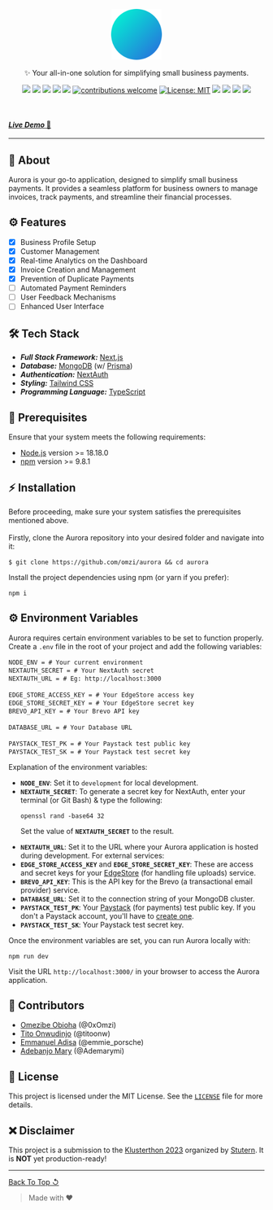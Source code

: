 <p align="center" id="top">
	<img height="100px" src="public/images/logo.png" alt="Aurora Logo">
	<p align="center">✨ Your all-in-one solution for simplifying small business payments.</p>
</p>

<div align="center">

![](https://img.shields.io/github/stars/omzi/aurora-v0.svg?color=ff0)
![](https://img.shields.io/github/forks/omzi/aurora-v0.svg?color=ff0)
![](https://img.shields.io/github/languages/top/omzi/aurora-v0?color=222FE6)
![](https://img.shields.io/github/languages/code-size/omzi/aurora-v0?color=222FE6)
![](https://img.shields.io/github/issues/omzi/aurora-v0.svg)
[![contributions welcome](https://img.shields.io/badge/contributions-welcome-brightgreen.svg?color=222FE6)](https://github.com/omzi/aurora-v0/issues)
[![License: MIT](https://img.shields.io/badge/License-MIT-blue.svg?color=222FE6)](https://opensource.org/licenses/MIT)
![](https://img.shields.io/twitter/follow/0xOmzi.svg?style=social&label=@0xOmzi)
![](https://img.shields.io/twitter/follow/titoonw.svg?style=social&label=@titoonw)
![](https://img.shields.io/twitter/follow/bohemiancode-x.svg?style=social&label=@bohemiancode-x)
![](https://img.shields.io/twitter/follow/Ademarymi.svg?style=social&label=@Ademarymi)

</div>

<br>
<h4><a href="https://aurora-vx.vercel.app/"><i>Live Demo</i> 🚀</a></h4>

---

## 📜 **About**

Aurora is your go-to application, designed to simplify small business payments. It provides a seamless platform for business owners to manage invoices, track payments, and streamline their financial processes.

## ⚙️ **Features**

- [x] Business Profile Setup
- [x] Customer Management
- [x] Real-time Analytics on the Dashboard
- [x] Invoice Creation and Management
- [x] Prevention of Duplicate Payments
- [ ] Automated Payment Reminders
- [ ] User Feedback Mechanisms
- [ ] Enhanced User Interface

## 🛠 **Tech Stack**

- **_Full Stack Framework:_** [Next.js](https://nextjs.org/)
- **_Database:_** [MongoDB](https://www.mongodb.com/) (w/ [Prisma](https://www.prisma.io/))
- **_Authentication:_** [NextAuth](https://next-auth.js.org/)
- **_Styling:_** [Tailwind CSS](https://tailwindcss.com/)
- **_Programming Language:_** [TypeScript](https://www.typescriptlang.org/)

## 🚩 **Prerequisites**

Ensure that your system meets the following requirements:

- [Node.js](https://nodejs.org/) version >= 18.18.0
- [npm](https://www.npmjs.com/) version >= 9.8.1

## ⚡ **Installation**

Before proceeding, make sure your system satisfies the prerequisites mentioned above. <br><br>
Firstly, clone the Aurora repository into your desired folder and navigate into it:

```shell
$ git clone https://github.com/omzi/aurora && cd aurora
```

Install the project dependencies using npm (or yarn if you prefer):

```shell
npm i
```

## ⚙ **Environment Variables**

Aurora requires certain environment variables to be set to function properly. Create a `.env` file in the root of your project and add the following variables:

```shell
NODE_ENV = # Your current environment
NEXTAUTH_SECRET = # Your NextAuth secret
NEXTAUTH_URL = # Eg: http://localhost:3000

EDGE_STORE_ACCESS_KEY = # Your EdgeStore access key
EDGE_STORE_SECRET_KEY = # Your EdgeStore secret key
BREVO_API_KEY = # Your Brevo API key

DATABASE_URL = # Your Database URL

PAYSTACK_TEST_PK = # Your Paystack test public key
PAYSTACK_TEST_SK = # Your Paystack test secret key
```

Explanation of the environment variables:

- **`NODE_ENV`**: Set it to `development` for local development.
- **`NEXTAUTH_SECRET`**: To generate a secret key for NextAuth, enter your terminal (or Git Bash) & type the following:
<ul>

```shell
openssl rand -base64 32
```

Set the value of **`NEXTAUTH_SECRET`** to the result.

</ul>

- **`NEXTAUTH_URL`**: Set it to the URL where your Aurora application is hosted during development.
  For external services:
- **`EDGE_STORE_ACCESS_KEY`** and **`EDGE_STORE_SECRET_KEY`**: These are access and secret keys for your [EdgeStore](https://edgestore.dev/) (for handling file uploads) service.
- **`BREVO_API_KEY`**: This is the API key for the Brevo (a transactional email provider) service.
- **`DATABASE_URL`**: Set it to the connection string of your MongoDB cluster.
- **`PAYSTACK_TEST_PK`**: Your [Paystack](https://paystack.com/) (for payments) test public key. If you don't a Paystack account, you'll have to [create one](https://dashboard.paystack.com/#/signup).
- **`PAYSTACK_TEST_SK`**: Your Paystack test secret key.

Once the environment variables are set, you can run Aurora locally with:

```shell
npm run dev
```

Visit the URL `http://localhost:3000/` in your browser to access the Aurora application.

## 👥 **Contributors**

- [Omezibe Obioha](https://github.com/omzi/) (@0xOmzi)
- [Tito Onwudinjo](https://github.com/titoonw/) (@titoonw)
- [Emmanuel Adisa](https://github.com/bohemiancode-x/) (@emmie_porsche)
- [Adebanjo Mary](https://github.com/Kaempy/) (@Ademarymi)

## 📄 **License**

This project is licensed under the MIT License. See the [`LICENSE`](./LICENSE) file for more details.

## ❌ **Disclaimer**

This project is a submission to the [Klusterthon 2023](https://www.kluster.africa/klusterthon/) organized by [Stutern](https://www.stutern.com/). It is **NOT** yet production-ready!

---

[Back To Top ↺](#top)

> Made with &#9829;
